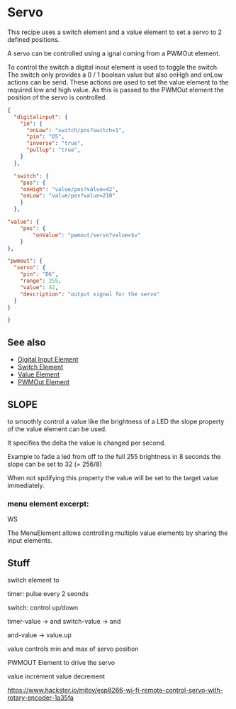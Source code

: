 # Servo

This recipe uses a switch element and a value element to set a servo to 2 defined positions.

A servo can be controlled using a ignal coming from a PWMOut element.

To control the switch a digital inout element is used to toggle the switch.
The switch only provides a 0 / 1 boolean value but also onHgh and onLow actions can be send.
These actions are used to set the value element to the required low and high value.
As this is passed to the PWMOut element the position of the servo is controlled.

```JSON
{
  "digitalinput": {
    "in": {
      "onLow": "switch/pos?switch=1",
      "pin": "D5",
      "inverse": "true",
      "pullup": "true",
    }
  },

  "switch": {
    "pos": {
    "onHigh": "value/pos?value=42",   
    "onLow": "value/pos?value=210"   
    }
  },

"value": {
    "pos": {
        "onValue": "pwmout/servo?value=$v"
    }
},

"pwmout": {
  "servo": {
    "pin": "D6",
    "range": 255,
    "value": 42,
    "description": "output signal for the servo"
  }
}

}
```

## See also

* [Digital Input Element](/elements/digitalin.md)
* [Switch Element](/elements/switch)
* [Value Element](/elements/value)
* [PWMOut Element](/elements/pwmout)




## SLOPE

to smoothly control a value like the brightness of a LED the slope property of the value element can be used.

It specifies the delta the value is changed per second.

Example to fade a led from off to the full 255 brightness in 8 seconds
the slope can be set to 32 (= 256/8)  

When not spdifying this property the value will be set to the target value immediately.

### menu element excerpt:
WS

The MenuElement allows controlling multiple value elements by sharing the input elements.

## Stuff

switch element to 

timer: pulse every 2 seonds

switch: control up/down

timer-value -> and
switch-value -> and

and-value -> value.up



value controls min and max of servo position

PWMOUT Element to drive the servo

value increment
value decrement



https://www.hackster.io/mitov/esp8266-wi-fi-remote-control-servo-with-rotary-encoder-1a35fa